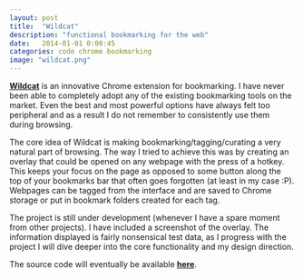 ```yaml
---
layout: post
title:  "Wildcat"
description: "functional bookmarking for the web"
date:   2014-01-01 0:00:45
categories: code chrome bookmarking
image: "wildcat.png"
---
```


[**Wildcat**][wc] is an innovative Chrome extension for bookmarking. I have never been able to completely adopt any of the existing bookmarking tools on the market. Even the best and most powerful options have always felt too peripheral and as a result I do not remember to consistently use them during browsing.

The core idea of Wildcat is making bookmarking/tagging/curating a very natural part of browsing. The way I tried to achieve this was by creating an overlay that could be opened on any webpage with the press of a hotkey. This keeps your focus on the page as opposed to some button along the top of your bookmarks bar that often goes forgotten (at least in my case :P). Webpages can be tagged from the interface and are saved to Chrome storage or put in bookmark folders created for each tag.

The project is still under development (whenever I have a spare moment from other projects). I have included a screenshot of the overlay. The information displayed is fairly nonsensical test data, as I progress with the project I will dive deeper into the core functionality and my design direction.

The source code will eventually be available [**here**][wc].

[wc]: https://github.com/alexfreska/wildcat

